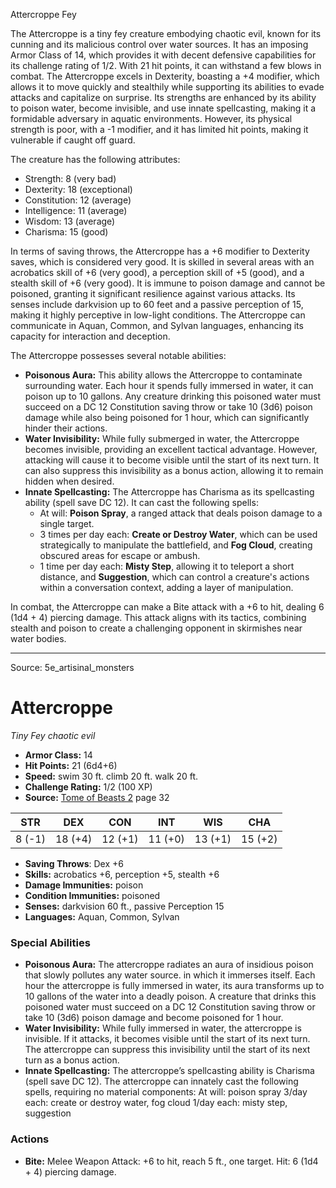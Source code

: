 <MonsterName/>Attercroppe</MonsterName>
<CreatureType/>Fey</CreatureType>

<summary>The Attercroppe is a tiny fey creature embodying chaotic evil, known for its cunning and its malicious control over water sources. It has an imposing Armor Class of 14, which provides it with decent defensive capabilities for its challenge rating of 1/2. With 21 hit points, it can withstand a few blows in combat. The Attercroppe excels in Dexterity, boasting a +4 modifier, which allows it to move quickly and stealthily while supporting its abilities to evade attacks and capitalize on surprise. Its strengths are enhanced by its ability to poison water, become invisible, and use innate spellcasting, making it a formidable adversary in aquatic environments. However, its physical strength is poor, with a -1 modifier, and it has limited hit points, making it vulnerable if caught off guard. </summary>

<detail>

The creature has the following attributes: 
- Strength: 8 (very bad)
- Dexterity: 18 (exceptional)
- Constitution: 12 (average)
- Intelligence: 11 (average)
- Wisdom: 13 (average)
- Charisma: 15 (good)

In terms of saving throws, the Attercroppe has a +6 modifier to Dexterity saves, which is considered very good. It is skilled in several areas with an acrobatics skill of +6 (very good), a perception skill of +5 (good), and a stealth skill of +6 (very good). It is immune to poison damage and cannot be poisoned, granting it significant resilience against various attacks. Its senses include darkvision up to 60 feet and a passive perception of 15, making it highly perceptive in low-light conditions. The Attercroppe can communicate in Aquan, Common, and Sylvan languages, enhancing its capacity for interaction and deception. 

The Attercroppe possesses several notable abilities:
- **Poisonous Aura:** This ability allows the Attercroppe to contaminate surrounding water. Each hour it spends fully immersed in water, it can poison up to 10 gallons. Any creature drinking this poisoned water must succeed on a DC 12 Constitution saving throw or take 10 (3d6) poison damage while also being poisoned for 1 hour, which can significantly hinder their actions.
- **Water Invisibility:** While fully submerged in water, the Attercroppe becomes invisible, providing an excellent tactical advantage. However, attacking will cause it to become visible until the start of its next turn. It can also suppress this invisibility as a bonus action, allowing it to remain hidden when desired.
- **Innate Spellcasting:** The Attercroppe has Charisma as its spellcasting ability (spell save DC 12). It can cast the following spells:
  - At will: **Poison Spray**, a ranged attack that deals poison damage to a single target.
  - 3 times per day each: **Create or Destroy Water**, which can be used strategically to manipulate the battlefield, and **Fog Cloud**, creating obscured areas for escape or ambush.
  - 1 time per day each: **Misty Step**, allowing it to teleport a short distance, and **Suggestion**, which can control a creature's actions within a conversation context, adding a layer of manipulation.

In combat, the Attercroppe can make a Bite attack with a +6 to hit, dealing 6 (1d4 + 4) piercing damage. This attack aligns with its tactics, combining stealth and poison to create a challenging opponent in skirmishes near water bodies.</detail>



---

Source: 5e_artisinal_monsters

# Attercroppe

*Tiny* *Fey* *chaotic evil*

- **Armor Class:** 14
- **Hit Points:** 21 (6d4+6)
- **Speed:** swim 30 ft. climb 20 ft. walk 20 ft.
- **Challenge Rating:** 1/2 (100 XP)
- **Source:** [Tome of Beasts 2](https://koboldpress.com/kpstore/product/tome-of-beasts-2-for-5th-edition) page 32

| STR | DEX | CON | INT | WIS | CHA |
| --- | --- | --- | --- | --- | --- |
| 8 (-1) | 18 (+4) | 12 (+1) | 11 (+0) | 13 (+1) | 15 (+2) |

- **Saving Throws**: Dex +6
- **Skills:** acrobatics +6, perception +5, stealth +6
- **Damage Immunities:** poison
- **Condition Immunities:** poisoned
- **Senses:** darkvision 60 ft., passive Perception 15
- **Languages:** Aquan, Common, Sylvan

### Special Abilities

- **Poisonous Aura:** The attercroppe radiates an aura of insidious poison that slowly pollutes any water source. in which it immerses itself. Each hour the attercroppe is fully immersed in water, its aura transforms up to 10 gallons of the water into a deadly poison. A creature that drinks this poisoned water must succeed on a DC 12 Constitution saving throw or take 10 (3d6) poison damage and become poisoned for 1 hour.
- **Water Invisibility:** While fully immersed in water, the attercroppe is invisible. If it attacks, it becomes visible until the start of its next turn. The attercroppe can suppress this invisibility until the start of its next turn as a bonus action.
- **Innate Spellcasting:** The attercroppe’s spellcasting ability is Charisma (spell save DC 12). The attercroppe can innately cast the following spells, requiring no material components:
At will: poison spray
3/day each: create or destroy water, fog cloud
1/day each: misty step, suggestion

### Actions

- **Bite:** Melee Weapon Attack: +6 to hit, reach 5 ft., one target. Hit: 6 (1d4 + 4) piercing damage.




